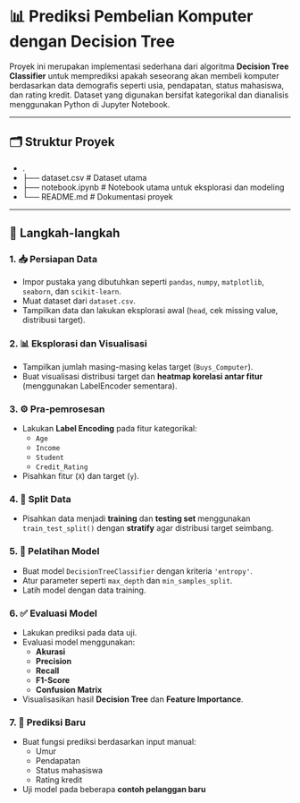 # 📊 Prediksi Pembelian Komputer dengan Decision Tree

Proyek ini merupakan implementasi sederhana dari algoritma **Decision Tree Classifier** untuk memprediksi apakah seseorang akan membeli komputer berdasarkan data demografis seperti usia, pendapatan, status mahasiswa, dan rating kredit. Dataset yang digunakan bersifat kategorikal dan dianalisis menggunakan Python di Jupyter Notebook.

---

## 🗂️ Struktur Proyek
- .
- ├── dataset.csv           # Dataset utama
- ├── notebook.ipynb        # Notebook utama untuk eksplorasi dan modeling
- └── README.md             # Dokumentasi proyek

---

## 🚀 Langkah-langkah

### 1. 📥 Persiapan Data
- Impor pustaka yang dibutuhkan seperti `pandas`, `numpy`, `matplotlib`, `seaborn`, dan `scikit-learn`.
- Muat dataset dari `dataset.csv`.
- Tampilkan data dan lakukan eksplorasi awal (`head`, cek missing value, distribusi target).

### 2. 📊 Eksplorasi dan Visualisasi
- Tampilkan jumlah masing-masing kelas target (`Buys_Computer`).
- Buat visualisasi distribusi target dan **heatmap korelasi antar fitur** (menggunakan LabelEncoder sementara).

### 3. ⚙️ Pra-pemrosesan
- Lakukan **Label Encoding** pada fitur kategorikal:
  - `Age`
  - `Income`
  - `Student`
  - `Credit_Rating`
- Pisahkan fitur (`X`) dan target (`y`).

### 4. 🧪 Split Data
- Pisahkan data menjadi **training** dan **testing set** menggunakan `train_test_split()` dengan **stratify** agar distribusi target seimbang.

### 5. 🌳 Pelatihan Model
- Buat model `DecisionTreeClassifier` dengan kriteria `'entropy'`.
- Atur parameter seperti `max_depth` dan `min_samples_split`.
- Latih model dengan data training.

### 6. ✅ Evaluasi Model
- Lakukan prediksi pada data uji.
- Evaluasi model menggunakan:
  - **Akurasi**
  - **Precision**
  - **Recall**
  - **F1-Score**
  - **Confusion Matrix**
- Visualisasikan hasil **Decision Tree** dan **Feature Importance**.

### 7. 🤖 Prediksi Baru
- Buat fungsi prediksi berdasarkan input manual:
  - Umur
  - Pendapatan
  - Status mahasiswa
  - Rating kredit
- Uji model pada beberapa **contoh pelanggan baru**
